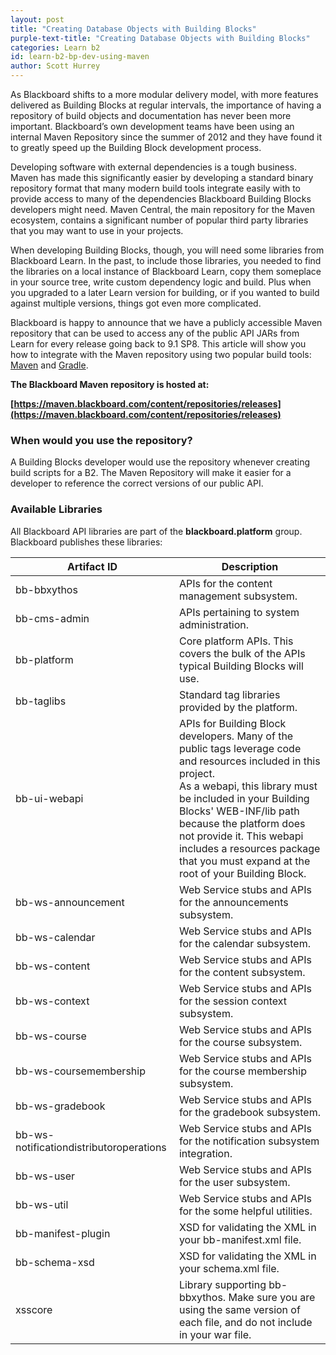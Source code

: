 ```yaml
---
layout: post
title: "Creating Database Objects with Building Blocks" 
purple-text-title: "Creating Database Objects with Building Blocks"
categories: Learn b2
id: learn-b2-bp-dev-using-maven
author: Scott Hurrey
---
```

As Blackboard shifts to a more modular delivery model, with more features
delivered as Building Blocks at regular intervals, the importance of having a
repository of build objects and documentation has never been more important.
Blackboard’s own development teams have been using an internal Maven
Repository since the summer of 2012 and they have found it to greatly speed up
the Building Block development process.

Developing software with external dependencies is a tough business. Maven has
made this significantly easier by developing a standard binary repository
format that many modern build tools integrate easily with to provide access to
many of the dependencies Blackboard Building Blocks developers might need.
Maven Central, the main repository for the Maven ecosystem, contains a
significant number of popular third party libraries that you may want to use
in your projects.

When developing Building Blocks, though, you will need some libraries from
Blackboard Learn. In the past, to include those libraries, you needed to find
the libraries on a local instance of Blackboard Learn, copy them someplace in
your source tree, write custom dependency logic and build. Plus when you
upgraded to a later Learn version for building, or if you wanted to build
against multiple versions, things got even more complicated.

Blackboard is happy to announce that we have a publicly accessible Maven
repository that can be used to access any of the public API JARs from Learn
for every release going back to 9.1 SP8. This article will show you how to
integrate with the Maven repository using two popular build tools:
[Maven](https:////maven.apache.org/) and
[Gradle](https:///www.gradle.org/).

**The Blackboard Maven repository is hosted at:**

**[https://maven.blackboard.com/content/repositories/releases](https://maven.blackboard.com/content/repositories/releases)**

### When would you use the repository?

A Building Blocks developer would use the repository whenever creating build
scripts for a B2. The Maven Repository will make it easier for a developer to
reference the correct versions of our public API.

### Available Libraries

All Blackboard API libraries are part of the **blackboard.platform** group.
Blackboard publishes these libraries:

Artifact ID | Description
---|---
bb-bbxythos | APIs for the content management subsystem.
bb-cms-admin | APIs pertaining to system administration.
bb-platform | Core platform APIs. This covers the bulk of the APIs typical Building Blocks will use.
bb-taglibs | Standard tag libraries provided by the platform.
bb-ui-webapi | APIs for Building Block developers. Many of the public tags leverage code and resources included in this project.<br />As a webapi, this library must be included in your Building Blocks' WEB-INF/lib path because the platform does not provide it. This webapi includes a resources package that you must expand at the root of your Building Block.
bb-ws-announcement | Web Service stubs and APIs for the announcements subsystem.
bb-ws-calendar | Web Service stubs and APIs for the calendar subsystem.
bb-ws-content | Web Service stubs and APIs for the content subsystem.
bb-ws-context | Web Service stubs and APIs for the session context subsystem.
bb-ws-course | Web Service stubs and APIs for the course subsystem.
bb-ws-coursemembership | Web Service stubs and APIs for the course membership subsystem.
bb-ws-gradebook | Web Service stubs and APIs for the gradebook subsystem.
bb-ws-notificationdistributoroperations | Web Service stubs and APIs for the notification subsystem integration.
bb-ws-user | Web Service stubs and APIs for the user subsystem.
bb-ws-util | Web Service stubs and APIs for the some helpful utilities.
bb-manifest-plugin | XSD for validating the XML in your bb-manifest.xml file.
bb-schema-xsd | XSD for validating the XML in your schema.xml file.
xsscore | Library supporting bb-bbxythos. Make sure you are using the same version of each file, and do not include in your war file.

